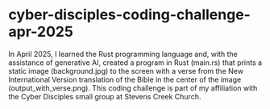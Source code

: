 # cyber-disciples-coding-challenge-apr-2025
In April 2025, I learned the Rust programming language and, with the assistance of generative AI, created a program in Rust (main.rs) that prints a static image (background.jpg) to the screen with a verse from the New International Version translation of the Bible in the center of the image (output_with_verse.png). This coding challenge is part of my affiliation with the Cyber Disciples small group at Stevens Creek Church.
